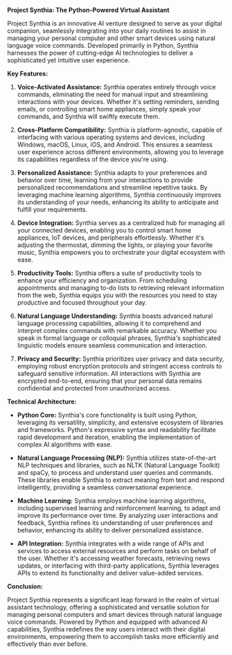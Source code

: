 **Project Synthia: The Python-Powered Virtual Assistant**

Project Synthia is an innovative AI venture designed to serve as your digital companion, seamlessly integrating into your daily routines to assist in managing your personal computer and other smart devices using natural language voice commands. Developed primarily in Python, Synthia harnesses the power of cutting-edge AI technologies to deliver a sophisticated yet intuitive user experience.

**Key Features:**

1. **Voice-Activated Assistance:** Synthia operates entirely through voice commands, eliminating the need for manual input and streamlining interactions with your devices. Whether it's setting reminders, sending emails, or controlling smart home appliances, simply speak your commands, and Synthia will swiftly execute them.

2. **Cross-Platform Compatibility:** Synthia is platform-agnostic, capable of interfacing with various operating systems and devices, including Windows, macOS, Linux, iOS, and Android. This ensures a seamless user experience across different environments, allowing you to leverage its capabilities regardless of the device you're using.

3. **Personalized Assistance:** Synthia adapts to your preferences and behavior over time, learning from your interactions to provide personalized recommendations and streamline repetitive tasks. By leveraging machine learning algorithms, Synthia continuously improves its understanding of your needs, enhancing its ability to anticipate and fulfill your requirements.

4. **Device Integration:** Synthia serves as a centralized hub for managing all your connected devices, enabling you to control smart home appliances, IoT devices, and peripherals effortlessly. Whether it's adjusting the thermostat, dimming the lights, or playing your favorite music, Synthia empowers you to orchestrate your digital ecosystem with ease.

5. **Productivity Tools:** Synthia offers a suite of productivity tools to enhance your efficiency and organization. From scheduling appointments and managing to-do lists to retrieving relevant information from the web, Synthia equips you with the resources you need to stay productive and focused throughout your day.

6. **Natural Language Understanding:** Synthia boasts advanced natural language processing capabilities, allowing it to comprehend and interpret complex commands with remarkable accuracy. Whether you speak in formal language or colloquial phrases, Synthia's sophisticated linguistic models ensure seamless communication and interaction.

7. **Privacy and Security:** Synthia prioritizes user privacy and data security, employing robust encryption protocols and stringent access controls to safeguard sensitive information. All interactions with Synthia are encrypted end-to-end, ensuring that your personal data remains confidential and protected from unauthorized access.

**Technical Architecture:**

- **Python Core:** Synthia's core functionality is built using Python, leveraging its versatility, simplicity, and extensive ecosystem of libraries and frameworks. Python's expressive syntax and readability facilitate rapid development and iteration, enabling the implementation of complex AI algorithms with ease.

- **Natural Language Processing (NLP):** Synthia utilizes state-of-the-art NLP techniques and libraries, such as NLTK (Natural Language Toolkit) and spaCy, to process and understand user queries and commands. These libraries enable Synthia to extract meaning from text and respond intelligently, providing a seamless conversational experience.

- **Machine Learning:** Synthia employs machine learning algorithms, including supervised learning and reinforcement learning, to adapt and improve its performance over time. By analyzing user interactions and feedback, Synthia refines its understanding of user preferences and behavior, enhancing its ability to deliver personalized assistance.

- **API Integration:** Synthia integrates with a wide range of APIs and services to access external resources and perform tasks on behalf of the user. Whether it's accessing weather forecasts, retrieving news updates, or interfacing with third-party applications, Synthia leverages APIs to extend its functionality and deliver value-added services.

**Conclusion:**

Project Synthia represents a significant leap forward in the realm of virtual assistant technology, offering a sophisticated and versatile solution for managing personal computers and smart devices through natural language voice commands. Powered by Python and equipped with advanced AI capabilities, Synthia redefines the way users interact with their digital environments, empowering them to accomplish tasks more efficiently and effectively than ever before.
